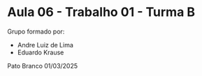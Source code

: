 # Aula 06 - Trabalho 01 - Turma B

Grupo formado por:

* Andre Luiz de Lima
* Eduardo Krause

Pato Branco 01/03/2025